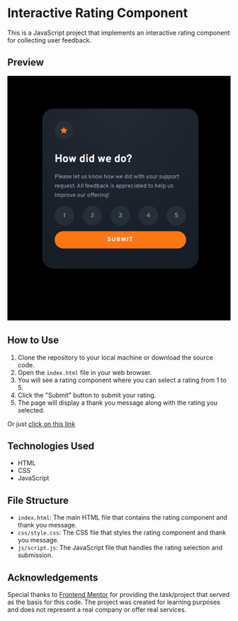 # Interactive Rating Component

This is a JavaScript project that implements an interactive rating component for collecting user feedback. 

## Preview
![Solution](project_ss.png)


## How to Use

1. Clone the repository to your local machine or download the source code.
2. Open the `index.html` file in your web browser.
3. You will see a rating component where you can select a rating from 1 to 5.
4. Click the "Submit" button to submit your rating.
5. The page will display a thank you message along with the rating you selected.

Or just [click on this link](https://kgogina.github.io/interactive-rating-component/)

## Technologies Used

- HTML
- CSS
- JavaScript

## File Structure

- `index.html`: The main HTML file that contains the rating component and thank you message.
- `css/style.css`: The CSS file that styles the rating component and thank you message.
- `js/script.js`: The JavaScript file that handles the rating selection and submission.

## Acknowledgements

Special thanks to [Frontend Mentor](https://www.frontendmentor.io) for providing the task/project that served as the basis for this code.
The project was created for learning purposes and does not represent a real company or offer real services. 



